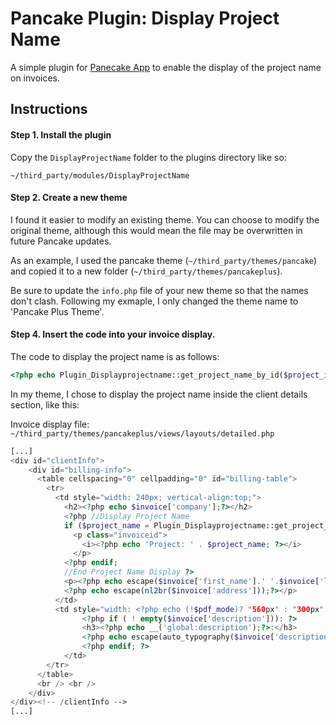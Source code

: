 # Pancake Plugin: Display Project Name
A simple plugin for [Panecake App](https://www.pancakeapp.com/ref/qetTcQ) to enable the display of the project name on invoices.

## Instructions

#### Step 1. Install the plugin
Copy the `DisplayProjectName` folder to the plugins directory like so:

`~/third_party/modules/DisplayProjectName`

#### Step 2. Create a new theme
I found it easier to modify an existing theme. You can choose to modify the original theme, although this would mean the file may be overwritten in future Pancake updates.

As an example, I used the pancake theme (`~/third_party/themes/pancake`) and copied it to a new folder (`~/third_party/themes/pancakeplus`).

Be sure to update the `info.php` file of your new theme so that the names don't clash. Following my exmaple, I only changed the theme name to 'Pancake Plus Theme'.

#### Step 4. Insert the code into your invoice display.
The code to display the project name is as follows:
```php
<?php echo Plugin_Displayprojectname::get_project_name_by_id($project_id); ?>
```

In my theme, I chose to display the project name inside the client details section, like this:

Invoice display file: `~/third_party/themes/pancakeplus/views/layouts/detailed.php`

```php
[...]
<div id="clientInfo">
    <div id="billing-info">
      <table cellspacing="0" cellpadding="0" id="billing-table">
        <tr>
          <td style="width: 240px; vertical-align:top;">
            <h2><?php echo $invoice['company'];?></h2>
            <?php //Display Project Name
            if ($project_name = Plugin_Displayprojectname::get_project_name_by_id($invoice['project_id'])): ?>
              <p class="invoiceid">
                <i><?php echo 'Project: ' . $project_name; ?></i>
              </p>
            <?php endif;
            //End Project Name Display ?>
            <p><?php echo escape($invoice['first_name'].' '.$invoice['last_name']);?><br />
            <?php echo escape(nl2br($invoice['address']));?></p>
          </td>
          <td style="width: <?php echo (!$pdf_mode)? "560px" : "300px" ?>; vertical-align:top;">
      			<?php if ( ! empty($invoice['description'])): ?>
      			<h3><?php echo __('global:description');?>:</h3>
      			<?php echo escape(auto_typography($invoice['description']));?>
      			<?php endif; ?>
      		</td>
        </tr>
      </table>
      <br /> <br />
    </div>
</div><!-- /clientInfo -->
[...]
```
